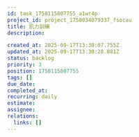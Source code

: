 ```yaml
---
id: task_1758115807755_a1wr4p
project_id: project_1758034079337_fsocau
title: 肌力訓練
description: 

created_at: 2025-09-17T13:30:07.755Z
updated_at: 2025-09-17T13:30:28.881Z
status: backlog
priority: 3
position: 1758115807755
tags: []
due_date: 
completed_at: 
recurring: daily
estimate: 
assignee: 
relations:
  links: []
---
```



